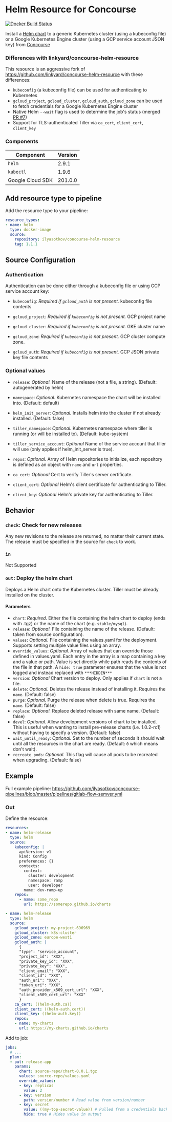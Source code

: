 # Helm Resource for Concourse

[![Docker Build Status](https://img.shields.io/docker/build/jrottenberg/ffmpeg.svg)](https://hub.docker.com/r/ilyasotkov/concourse-helm-resource)

Install a [Helm chart](https://github.com/kubernetes/helm) to a generic Kubernetes cluster (using a kubeconfig file) or a Google Kubernetes Engine cluster (using a GCP service account JSON key) from [Concourse](https://concourse.ci/)

### Differences with linkyard/concourse-helm-resource

This resource is an aggressive fork of https://github.com/linkyard/concourse-helm-resource with these differences:

- `kubeconfig` (a kubeconfig file) can be used for authenticating to Kubernetes
- `gcloud_project`, `gcloud_cluster`, `gcloud_auth`, `gcloud_zone` can be used to fetch credentials for a Google Kubernetes Engine cluster
- Native Helm `--wait` flag is used to determine the job's status (merged [PR #7](https://github.com/linkyard/concourse-helm-resource/pull/7))
- Support for TLS-authenticated Tiller via `ca_cert`, `client_cert`, `client_key`

### Components

| Component | Version |
| --- | --- |
| `helm` | 2.9.1 |
| `kubectl` | 1.9.6 |
| Google Cloud SDK | 201.0.0 |

## Add resource type to pipeline

Add the resource type to your pipeline:

```yaml
resource_types:
- name: helm
  type: docker-image
  source:
    repository: ilyasotkov/concourse-helm-resource
    tag: 1.1.1
```


## Source Configuration

### Authentication

Authentication can be done either through a kubeconfig file or using GCP service account key:

* `kubeconfig`: *Required if `gcloud_auth` is not present.* kubeconfig file contents

* `gcloud_project`: *Required if `kubeconfig` is not present.* GCP project name
* `gcloud_cluster`: *Required if `kubeconfig` is not present.* GKE cluster name
* `gcloud_zone`: *Required if `kubeconfig` is not present.* GCP cluster compute zone.
* `gcloud_auth`: *Required if `kubeconfig` is not present.* GCP JSON private key file contents

### Optional values

* `release`: *Optional.* Name of the release (not a file, a string). (Default: autogenerated by helm)
* `namespace`: *Optional.* Kubernetes namespace the chart will be installed into. (Default: default)
* `helm_init_server`: *Optional.* Installs helm into the cluster if not already installed. (Default: false)
* `tiller_namespace`: *Optional.* Kubernetes namespace where tiller is running (or will be installed to). (Default: kube-system)
* `tiller_service_account`: *Optional* Name of the service account that tiller will use (only applies if helm_init_server is true).
* `repos`: *Optional.* Array of Helm repositories to initialize, each repository is defined as an object with `name` and `url` properties.

* `ca_cert`: *Optional* Cert to verify Tiller's server certificate.
* `client_cert`: *Optional* Helm's client certificate for authenticating to Tiller.
* `client_key`: *Optional* Helm's private key for authenticating to Tiller.

## Behavior

### `check`: Check for new releases

Any new revisions to the release are returned, no matter their current state. The release must be specified in the
source for `check` to work.

### `in`

Not Supported

### `out`: Deploy the helm chart

Deploys a Helm chart onto the Kubernetes cluster. Tiller must be already installed
on the cluster.

#### Parameters

* `chart`: *Required.* Either the file containing the helm chart to deploy (ends with .tgz) or the name of the chart (e.g. `stable/mysql`).
* `release`: *Optional.* File containing the name of the release. (Default: taken from source configuration).
* `values`: *Optional.* File containing the values.yaml for the deployment. Supports setting multiple value files using an array.
* `override_values`: *Optional.* Array of values that can override those defined in values.yaml. Each entry in
  the array is a map containing a key and a value or path. Value is set directly while path reads the contents of
  the file in that path. A `hide: true` parameter ensures that the value is not logged and instead replaced with `***HIDDEN***`
* `version`: *Optional* Chart version to deploy. Only applies if `chart` is not a file.
* `delete`: *Optional.* Deletes the release instead of installing it. Requires the `name`. (Default: false)
* `purge`: *Optional.* Purge the release when delete is true. Requires the `name`. (Default: false)
* `replace`: *Optional.* Replace deleted release with same name. (Default: false)
* `devel`: *Optional.* Allow development versions of chart to be installed. This is useful when wanting to install pre-release
  charts (i.e. 1.0.2-rc1) without having to specify a version. (Default: false)
* `wait_until_ready`: *Optional.* Set to the number of seconds it should wait until all the resources in
    the chart are ready. (Default: `0` which means don't wait).
* `recreate_pods`: *Optional.* This flag will cause all pods to be recreated when upgrading. (Default: false)


## Example

Full example pipeline: <https://github.com/ilyasotkov/concourse-pipelines/blob/master/pipelines/gitlab-flow-semver.yml>

### Out

Define the resource:

```yaml
resources:
- name: helm-release
  type: helm
  source:
    kubeconfig: |
      apiVersion: v1
      kind: Config
      preferences: {}
      contexts:
      - context:
          cluster: development
          namespace: ramp
          user: developer
        name: dev-ramp-up
    repos:
      - name: some_repo
        url: https://somerepo.github.io/charts
```

```yaml
- name: helm-release
  type: helm
  source:
    gcloud_project: my-project-696969
    gcloud_cluster: k8s-cluster
    gcloud_zone: europe-west1
    gcloud_auth: |
      {
      "type": "service_account",
      "project_id": "XXX",
      "private_key_id": "XXX",
      "private_key": "XXX",
      "client_email": "XXX",
      "client_id": "XXX",
      "auth_uri": "XXX",
      "token_uri": "XXX",
      "auth_provider_x509_cert_url": "XXX",
      "client_x509_cert_url": "XXX"
      }
    ca_cert: ((helm-auth.ca))
    client_cert: ((helm-auth.cert))
    client_key: ((helm-auth.key))
    repos:
    - name: my-charts
      url: https://my-charts.github.io/charts
```

Add to job:

```yaml
jobs:
  # ...
  plan:
  - put: release-app
    params:
      chart: source-repo/chart-0.0.1.tgz
      values: source-repo/values.yaml
      override_values:
      - key: replicas
        value: 2
      - key: version
        path: version/number # Read value from version/number
      - key: secret
        value: ((my-top-secret-value)) # Pulled from a credentials backend like Vault
        hide: true # Hides value in output
```
